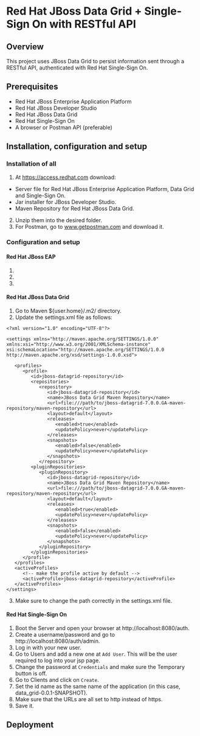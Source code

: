 # Red Hat JBoss Data Grid + Single-Sign On with RESTful API

## Overview
This project uses JBoss Data Grid to persist information sent through a RESTful API, authenticated with Red Hat Single-Sign On.

## Prerequisites
* Red Hat JBoss Enterprise Application Platform
* Red Hat JBoss Developer Studio
* Red Hat JBoss Data Grid
* Red Hat Single-Sign On
* A browser or Postman API (preferable)

## Installation, configuration and setup
### Installation of all 
1. At https://access.redhat.com download: 
* Server file for Red Hat JBoss Enterprise Application Platform, Data Grid and Single-Sign On.
* Jar installer for JBoss Developer Studio.
* Maven Repository for Red Hat JBoss Data Grid.
2. Unzip them into the desired folder.
3. For Postman, go to www.getpostman.com and download it.

### Configuration and setup
#### Red Hat JBoss EAP 
1.
2.
3.

#### Red Hat JBoss Data Grid
1. Go to Maven ${user.home}/.m2/ directory.
2. Update the settings.xml file as follows:
```
<?xml version="1.0" encoding="UTF-8"?>

<settings xmlns="http://maven.apache.org/SETTINGS/1.0.0" xmlns:xsi="http://www.w3.org/2001/XMLSchema-instance" xsi:schemaLocation="http://maven.apache.org/SETTINGS/1.0.0 http://maven.apache.org/xsd/settings-1.0.0.xsd">

   <profiles>
      <profile>
         <id>jboss-datagrid-repository</id>
         <repositories>
            <repository>
               <id>jboss-datagrid-repository</id>
               <name>JBoss Data Grid Maven Repository</name>
               <url>file:///path/to/jboss-datagrid-7.0.0.GA-maven-repository/maven-repository</url>
               <layout>default</layout>
               <releases>
                  <enabled>true</enabled>
                  <updatePolicy>never</updatePolicy>
               </releases>
               <snapshots>
                  <enabled>false</enabled>
                  <updatePolicy>never</updatePolicy>
               </snapshots>
            </repository>
         <pluginRepositories>
            <pluginRepository>
               <id>jboss-datagrid-repository</id>
               <name>JBoss Data Grid Maven Repository</name>
               <url>file:///path/to/jboss-datagrid-7.0.0.GA-maven-repository/maven-repository</url>
               <layout>default</layout>
               <releases>
                  <enabled>true</enabled>
                  <updatePolicy>never</updatePolicy>
               </releases>
               <snapshots>
                  <enabled>false</enabled>
                  <updatePolicy>never</updatePolicy>
               </snapshots>
            </pluginRepository>
         </pluginRepositories>
      </profile>
   </profiles>
   <activeProfiles>
      <!-- make the profile active by default -->
      <activeProfile>jboss-datagrid-repository</activeProfile>
   </activeProfiles>
</settings>
```
3. Make sure to change the path correctly in the settings.xml file.

#### Red Hat Single-Sign On
1. Boot the Server and open your browser at http://localhost:8080/auth. 
2. Create a username/password and go to http://localhost:8080/auth/admin. 
3. Log in with your new user.
4. Go to Users and add a new one at `Add User`. This will be the user required to log into your jsp page.
5. Change the password at `Credentials` and make sure the Temporary button is off.
6. Go to Clients and click on `Create`.
7. Set the id name as the same name of the application (in this case, data_grid-0.0.1-SNAPSHOT).
8. Make sure that the URLs are all set to http instead of https. 
9. Save it.

## Deployment 
